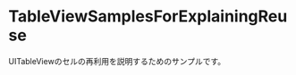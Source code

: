 TableViewSamplesForExplainingReuse
==================================

UITableViewのセルの再利用を説明するためのサンプルです。
